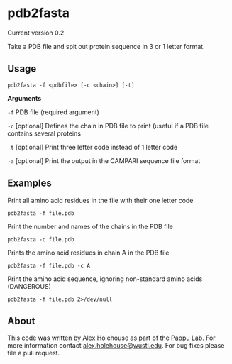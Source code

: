pdb2fasta
==========

Current version 0.2

Take a PDB file and spit out protein sequence in 3 or 1 letter format.

Usage
---------

    pdb2fasta -f <pdbfile> [-c <chain>] [-t] 
 
**Arguments**

`-f`  PDB file (required argument)

`-c`  [optional] Defines the chain in PDB file to print (useful if a PDB file contains several proteins

`-t`  [optional] Print three letter code instead of 1 letter code

`-a`  [optional] Print the output in the CAMPARI sequence file format

Examples
----------

Print all amino acid residues in the file with their one letter code

    pdb2fasta -f file.pdb  

Print the number and names of the chains in the PDB file
  
    pdb2fasta -c file.pdb 

Prints the amino acid residues in chain A in the PDB file

    pdb2fasta -f file.pdb -c A 

Print the amino acid sequence, ignoring non-standard amino acids (DANGEROUS)

    pdb2fasta -f file.pdb 2>/dev/null
    
    
About
------

This code was written by Alex Holehouse as part of the [Pappu Lab](http://pappulab.wustl.edu/). For more information contact alex.holehouse@wustl.edu. For bug fixes please file a pull request.


